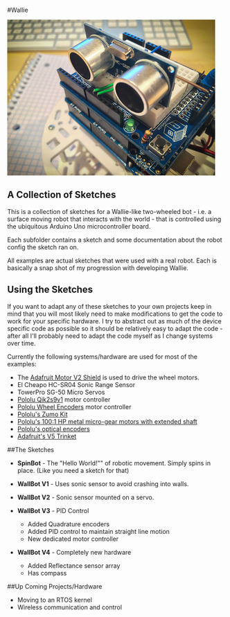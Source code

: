 #Wallie

![image](shot.jpg "Wallie selfie")

## A Collection of Sketches

This is a collection of sketches for a Wallie-like two-wheeled bot - i.e. a surface moving robot that interacts with the world - that is controlled using the ubiquitous Arduino Uno microcontroller board.

Each subfolder contains a sketch and some documentation about the robot config the sketch ran on.

All examples are actual sketches that were used with a real robot. Each is basically a snap shot of my progression with developing Wallie.

## Using the Sketches

If you want to adapt any of these sketches to your own projects keep in mind that you will most likely need to make modifications to get the code to work for your specific hardware. I try to abstract out as much of the device specific code as possible so it should be relatively easy to adapt the code - after all I'll probably need to adapt the code myself as I change systems over time.

Currently the following systems/hardware are used for most of the examples:

* The [Adafruit Motor V2 Shield](http://learn.adafruit.com/adafruit-motor-shield-v2-for-arduino) is used to drive the wheel motors.
* El Cheapo HC-SR04 Sonic Range Sensor
* TowerPro SG-50 Micro Servos
* [Pololu Qik2s9v1](http://www.pololu.com/product/1110) motor controller 
* [Pololu Wheel Encoders](http://www.pololu.com/product/1217) motor controller 
* [Pololu's Zumo Kit](http://www.pololu.com/product/2505)
* [Pololu's 100:1 HP metal micro-gear motors with extended shaft](http://www.pololu.com/product/2214)
* [Pololu's optical encoders](http://www.pololu.com/product/2590)
* [Adafruit's V5 Trinket](http://www.adafruit.com/products/1501)


##The Sketches

 * **SpinBot** - The "Hello World!"" of robotic movement. Simply spins in place. (Like you need a sketch for that)
 
 * **WallBot V1** - Uses sonic sensor to avoid crashing into walls.
 
 * **WallBot V2** - Sonic sensor mounted on a servo.

 * **WallBot V3** - PID Control  
   * Added Quadrature encoders
   * Added PID control to maintain straight line motion
   * New dedicated motor controller
 * **WallBot V4** - Completely new hardware
   * Added Reflectance sensor array
   * Has compass
 
##Up Coming Projects/Hardware

 * Moving to an RTOS kernel
 * Wireless communication and control